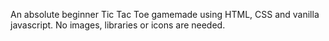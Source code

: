An absolute beginner Tic Tac Toe gamemade using HTML, CSS and vanilla javascript. No images, libraries or icons are needed.
